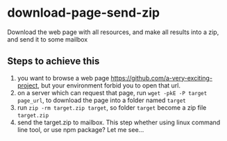 # download-page-send-zip
Download the web page with all resources, and make all results into a zip, and send it to some mailbox


## Steps to achieve this

1. you want to browse a web page https://github.com/a-very-exciting-project, but your environment forbid you to open that url.
2. on a server which can request that page, run `wget -pkE -P target page_url`, to download the page into a folder named `target`
3. run `zip -rm target.zip target`, so folder `target` become a zip file `target.zip`
4. send the target.zip to mailbox. This step whether using linux command line tool, or use npm package? Let me see...

